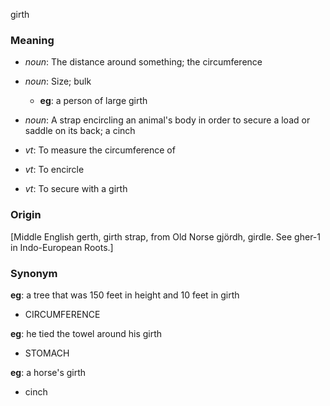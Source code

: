 girth
### Meaning
+ _noun_: The distance around something; the circumference
+ _noun_: Size; bulk
    + __eg__: a person of large girth
+ _noun_: A strap encircling an animal's body in order to secure a load or saddle on its back; a cinch

+ _vt_: To measure the circumference of
+ _vt_: To encircle
+ _vt_: To secure with a girth

### Origin

[Middle English gerth, girth strap, from Old Norse gjördh, girdle. See gher-1 in Indo-European Roots.]

### Synonym

__eg__: a tree that was 150 feet in height and 10 feet in girth

+ CIRCUMFERENCE

__eg__: he tied the towel around his girth

+ STOMACH

__eg__: a horse's girth

+ cinch



